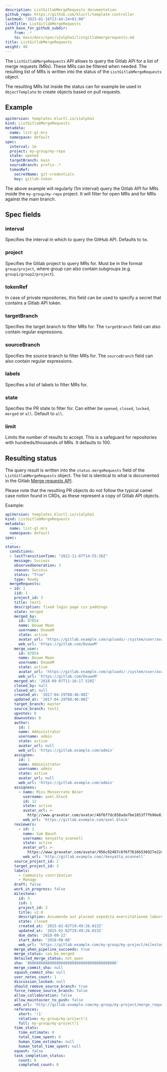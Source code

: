 ```yaml
---
description: ListGitlabMergeRequests documentation
github_repo: https://github.com/kluctl/template-controller
lastmod: "2023-01-16T13:44:24+01:00"
linkTitle: ListGitlabMergeRequests
path_base_for_github_subdir:
    from: .*
    to: main/docs/spec/v1alpha1/listgitlabmergerequests.md
title: ListGitlabMergeRequests
weight: 40
---
```






The `ListGitlabMergeRequests` API allows to query the Gitlab API for a list of merge requests (MRs). These MRs
can be filtered when needed. The resulting list of MRs is written into the status of the
`ListGitlabMergeRequests` object.

The resulting MRs list inside the status can for example be used in `ObjectTemplate` to create objects based on
pull requests.

## Example

```yaml
apiVersion: templates.kluctl.io/v1alpha1
kind: ListGitlabMergeRequests
metadata:
  name: list-gl-mrs
  namespace: default
spec:
  interval: 1m
  project: my-group/my-repo
  state: opened
  targetBranch: main
  sourceBranch: prefix-.*
  tokenRef:
    secretName: git-credentials
    key: gitlab-token
```

The above example will regularly (1m interval) query the Gitlab API for MRs inside the `my-group/my-repo`
project. It will filter for open MRs and for MRs against the main branch.

## Spec fields

### interval

Specifies the interval in which to query the GitHub API. Defaults to `5m`.

### project

Specifies the Gitlab project to query MRs for. Must be in the format `group/project`, where group can also contain
subgroups (e.g. `group1/group2/project`).

### tokenRef

In case of private repositories, this field can be used to specify a secret that contains a Gitlab API token.

### targetBranch

Specifies the target branch to filter MRs for. The `targetBranch` field can also contain regular expressions.

### sourceBranch

Specifies the source branch to filter MRs for. The `sourceBranch` field can also contain regular expressions.

### labels

Specifies a list of labels to filter MRs for.

### state

Specifies the PR state to filter for. Can either be `opened`, `closed`, `locked`, `merged` or `all`. Default to `all`.

### limit

Limits the number of results to accept. This is a safeguard for repositories with hundreds/thousands of MRs. It defaults
to 100.

## Resulting status

The query result is written into the `status.mergeRequests` field of the `ListGitlabMergeRequests` object. The list is
identical to what is documented in the Gitlab [Merge requests API](https://docs.gitlab.com/ee/api/merge_requests.html).

Please note that the resulting PR objects do not follow the typical camel case notion found in CRDs, as these represent
a copy of Gitlab API objects.

Example:

```yaml
apiVersion: templates.kluctl.io/v1alpha1
kind: ListGitlabMergeRequests
metadata:
  name: list-gl-mrs
  namespace: default
spec:
  ...
status:
  conditions:
  - lastTransitionTime: "2022-11-07T14:55:36Z"
    message: Success
    observedGeneration: 3
    reason: Success
    status: "True"
    type: Ready
  mergeRequests:
  - id: 1
    iid: 1
    project_id: 3
    title: test1
    description: fixed login page css paddings
    state: merged
    merged_by:
      id: 87854
      name: Douwe Maan
      username: DouweM
      state: active
      avatar_url: 'https://gitlab.example.com/uploads/-/system/user/avatar/87854/avatar.png'
      web_url: 'https://gitlab.com/DouweM'
    merge_user:
      id: 87854
      name: Douwe Maan
      username: DouweM
      state: active
      avatar_url: 'https://gitlab.example.com/uploads/-/system/user/avatar/87854/avatar.png'
      web_url: 'https://gitlab.com/DouweM'
    merged_at: '2018-09-07T11:16:17.520Z'
    closed_by: null
    closed_at: null
    created_at: '2017-04-29T08:46:00Z'
    updated_at: '2017-04-29T08:46:00Z'
    target_branch: master
    source_branch: test1
    upvotes: 0
    downvotes: 0
    author:
      id: 1
      name: Administrator
      username: admin
      state: active
      avatar_url: null
      web_url: 'https://gitlab.example.com/admin'
    assignee:
      id: 1
      name: Administrator
      username: admin
      state: active
      avatar_url: null
      web_url: 'https://gitlab.example.com/admin'
    assignees:
      - name: Miss Monserrate Beier
        username: axel.block
        id: 12
        state: active
        avatar_url: >-
          http://www.gravatar.com/avatar/46f6f7dc858ada7be1853f7fb96e81da?s=80&d=identicon
        web_url: 'https://gitlab.example.com/axel.block'
    reviewers:
      - id: 2
        name: Sam Bauch
        username: kenyatta_oconnell
        state: active
        avatar_url: >-
          https://www.gravatar.com/avatar/956c92487c6f6f7616b536927e22c9a0?s=80&d=identicon
        web_url: 'http://gitlab.example.com//kenyatta_oconnell'
    source_project_id: 2
    target_project_id: 3
    labels:
      - Community contribution
      - Manage
    draft: false
    work_in_progress: false
    milestone:
      id: 5
      iid: 1
      project_id: 3
      title: v2.0
      description: Assumenda aut placeat expedita exercitationem labore sunt enim earum.
      state: closed
      created_at: '2015-02-02T19:49:26.013Z'
      updated_at: '2015-02-02T19:49:26.013Z'
      due_date: '2018-09-22'
      start_date: '2018-08-08'
      web_url: 'https://gitlab.example.com/my-group/my-project/milestones/1'
    merge_when_pipeline_succeeds: true
    merge_status: can_be_merged
    detailed_merge_status: not_open
    sha: '8888888888888888888888888888888888888888'
    merge_commit_sha: null
    squash_commit_sha: null
    user_notes_count: 1
    discussion_locked: null
    should_remove_source_branch: true
    force_remove_source_branch: false
    allow_collaboration: false
    allow_maintainer_to_push: false
    web_url: 'http://gitlab.example.com/my-group/my-project/merge_requests/1'
    references:
      short: '!1'
      relative: my-group/my-project!1
      full: my-group/my-project!1
    time_stats:
      time_estimate: 0
      total_time_spent: 0
      human_time_estimate: null
      human_total_time_spent: null
    squash: false
    task_completion_status:
      count: 0
      completed_count: 0
```